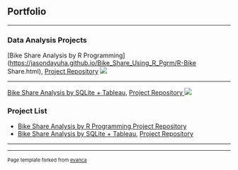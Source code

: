 ## Portfolio

---

### Data Analysis Projects


[Bike Share Analysis by R Programming](https://jasondayuha.github.io/Bike_Share_Using_R_Pgrm/R-Bike Share.html), 
[Project Repository](https://github.com/JasonDayuha/Bike_Share_v1.0_R_pgrm)
<img src="images/dummy_thumbnail.jpg?raw=true"/>

---
[Bike Share Analysis by SQLite + Tableau](https://jasondayuha.github.io/Bike_Share_Using_SQLite_Tableau/SQLite---Tableau-Bike-Share.html), 
[Project Repository ](https://github.com/JasonDayuha/Bike_Share_v2.0_SQLite_Tableau)
<img src="images/dummy_thumbnail.jpg?raw=true"/>


### Project List

- [Bike Share Analysis by R Programming](https://JasonDayuha.github.io/Bike_Share_v1.0_R_pgrm/R--Bike-Share-ver1-.html),[Project Repository](https://github.com/JasonDayuha/Bike_Share_v1.0_R_pgrm)
- [Bike Share Analysis by SQLite + Tableau](https://jasondayuha.github.io/Bike_Share_Using_SQLite_Tableau/SQLite---Tableau-Bike-Share.html), [Project Repository ](https://github.com/JasonDayuha/Bike_Share_v2.0_SQLite_Tableau)


---




---
<p style="font-size:11px">Page template forked from <a href="https://github.com/evanca/quick-portfolio">evanca</a></p>
<!-- Remove above link if you don't want to attibute -->
